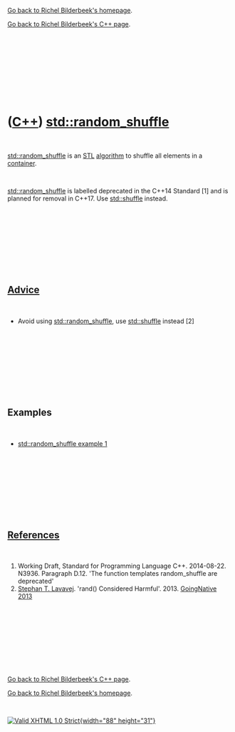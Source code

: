 [Go back to Richel Bilderbeek's homepage](index.htm).

[Go back to Richel Bilderbeek's C++ page](Cpp.htm).

 

 

 

 

 

([C++](Cpp.htm)) [std::random\_shuffle](CppStdRandom_shuffle.htm)
=================================================================

 

[std::random\_shuffle](CppStdRandom_shuffle.htm) is an [STL](CppStl.htm)
[algorithm](CppAlgorithm.htm) to shuffle all elements in a
[container](CppContainer.htm).

 

[std::random\_shuffle](CppStdRandom_shuffle.htm) is labelled deprecated
in the C++14 Standard \[1\] and is planned for removal in C++17. Use
[std::shuffle](CppStdShuffle.htm) instead.

 

 

 

 

 

[Advice](CppAdvice.htm)
-----------------------

 

-   Avoid using [std::random\_shuffle](CppStdRandom_shuffle.htm), use
    [std::shuffle](CppStdShuffle.htm) instead \[2\]

 

 

 

 

 

Examples
--------

 

-   [std::random\_shuffle example 1](CppStdRandom_shuffleExample1.htm)

 

 

 

 

 

[References](CppReferences.htm)
-------------------------------

 

1.  Working Draft, Standard for Programming Language C++.
    2014-08-22. N3936. Paragraph D.12. 'The function templates
    random\_shuffle are deprecated'
2.  [Stephan T. Lavavej](CppStephanLavavej.htm). 'rand()
    Considered Harmful'. 2013. [GoingNative
    2013](http://channel9.msdn.com/Events/GoingNative/2013/rand-Considered-Harmful)

 

 

 

 

 

[Go back to Richel Bilderbeek's C++ page](Cpp.htm).

[Go back to Richel Bilderbeek's homepage](index.htm).

 

[![Valid XHTML 1.0 Strict](valid-xhtml10.png){width="88"
height="31"}](http://validator.w3.org/check?uri=referer)
